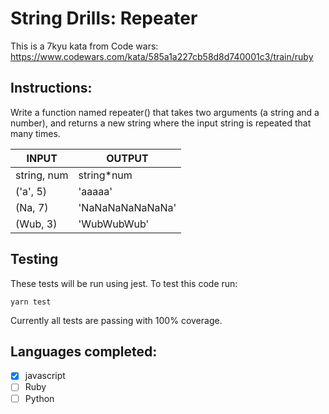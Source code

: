 # String Drills: Repeater

This is a 7kyu kata from Code wars:
https://www.codewars.com/kata/585a1a227cb58d8d740001c3/train/ruby

## Instructions:

Write a function named repeater() that takes two arguments (a string and a number), and returns a new string where the input string is repeated that many times.

INPUT | OUTPUT
------|--------
string, num | string*num
('a', 5) | 'aaaaa'
(Na, 7) | 'NaNaNaNaNaNaNa'
(Wub, 3) | 'WubWubWub'

## Testing

These tests will be run using jest.
To test this code run:
```
yarn test
```
Currently all tests are passing with 100% coverage.

## Languages completed:

* [x] javascript 
* [ ] Ruby
* [ ] Python
